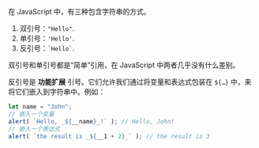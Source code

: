 在 JavaScript 中，有三种包含字符串的方式。

1.  双引号：`"Hello"`.
2.  单引号：`'Hello'`.
3.  反引号：`` `Hello` ``.

双引号和单引号都是“简单”引用，在 JavaScript 中两者几乎没有什么差别。

反引号是 **功能扩展** 引号。它们允许我们通过将变量和表达式包装在 `${…}` 中，来将它们嵌入到字符串中。例如：

```javascript
let name = "John"; 
// 嵌入一个变量 
alert( `Hello, _${__name}_!` ); // Hello, John! 
// 嵌入一个表达式 
alert( `the result is _${__1 + 2}_` ); // the result is 3
```
